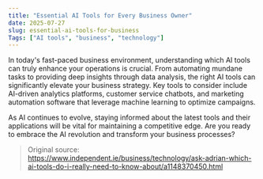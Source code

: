 ```yaml
---
title: "Essential AI Tools for Every Business Owner"
date: 2025-07-27
slug: essential-ai-tools-for-business
Tags: ["AI tools", "business", "technology"]
---
```


In today's fast-paced business environment, understanding which AI tools can truly enhance your operations is crucial. From automating mundane tasks to providing deep insights through data analysis, the right AI tools can significantly elevate your business strategy. Key tools to consider include AI-driven analytics platforms, customer service chatbots, and marketing automation software that leverage machine learning to optimize campaigns.

As AI continues to evolve, staying informed about the latest tools and their applications will be vital for maintaining a competitive edge. Are you ready to embrace the AI revolution and transform your business processes?
> Original source: https://www.independent.ie/business/technology/ask-adrian-which-ai-tools-do-i-really-need-to-know-about/a1148370450.html